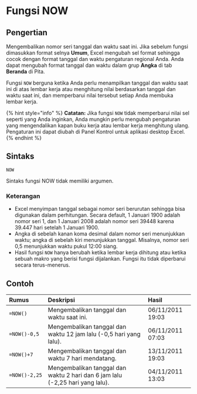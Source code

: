 # Fungsi NOW

## Pengertian

Mengembalikan nomor seri tanggal dan waktu saat ini. Jika sebelum fungsi dimasukkan format selnya **Umum**, Excel mengubah sel format sehingga cocok dengan format tanggal dan waktu pengaturan regional Anda. Anda dapat mengubah format tanggal dan waktu dalam grup **Angka** di tab **Beranda** di Pita.

Fungsi `NOW` berguna ketika Anda perlu menampilkan tanggal dan waktu saat ini di atas lembar kerja atau menghitung nilai berdasarkan tanggal dan waktu saat ini, dan memperbarui nilai tersebut setiap Anda membuka lembar kerja.

{% hint style="info" %}
**Catatan:** Jika fungsi `NOW` tidak memperbarui nilai sel seperti yang Anda inginkan, Anda mungkin perlu mengubah pengaturan yang mengendalikan kapan buku kerja atau lembar kerja menghitung ulang. Pengaturan ini dapat diubah di Panel Kontrol untuk aplikasi desktop Excel.
{% endhint %}

## Sintaks

`NOW`

Sintaks fungsi NOW tidak memiliki argumen.

### Keterangan

* Excel menyimpan tanggal sebagai nomor seri berurutan sehingga bisa digunakan dalam perhitungan. Secara default, 1 Januari 1900 adalah nomor seri 1, dan 1 Januari 2008 adalah nomor seri 39448 karena 39.447 hari setelah 1 Januari 1900.
* Angka di sebelah kanan koma desimal dalam nomor seri menunjukkan waktu; angka di sebelah kiri menunjukkan tanggal. Misalnya, nomor seri 0,5 menunjukkan waktu pukul 12:00 siang.
* Hasil fungsi `NOW` hanya berubah ketika lembar kerja dihitung atau ketika sebuah makro yang berisi fungsi dijalankan. Fungsi itu tidak diperbarui secara terus-menerus.

## Contoh

| **Rumus** | **Deskripsi** | **Hasil** |
| :--- | :--- | :--- |
| `=NOW()` | Mengembalikan tanggal dan waktu saat ini. | 06/11/2011 19:03 |
| `=NOW()-0,5` | Mengembalikan tanggal dan waktu 12 jam lalu \(-0,5 hari yang lalu\). | 06/11/2011 07:03 |
| `=NOW()+7` | Mengembalikan tanggal dan waktu 7 hari mendatang. | 13/11/2011 19:03 |
| `=NOW()-2,25` | Mengembalikan tanggal dan waktu 2 hari dan 6 jam lalu \(-2,25 hari yang lalu\). | 04/11/2011 13:03 |

